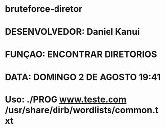 # bruteforce-diretor
# DESENVOLVEDOR: Daniel Kanui
# FUNÇAO: ENCONTRAR DIRETORIOS
# DATA: DOMINGO 2 DE AGOSTO 19:41
# Uso: ./PROG www.teste.com /usr/share/dirb/wordlists/common.txt
